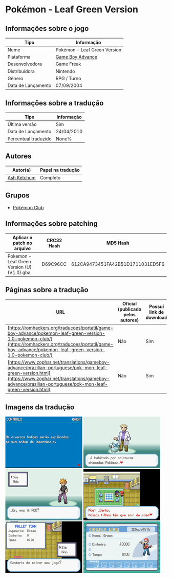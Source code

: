 # Pokémon - Leaf Green Version

## Informações sobre o jogo

| Tipo | Informação |
| ----------- | ----------- |
| Nome | Pokémon \- Leaf Green Version |
| Plataforma | [Game Boy Advance](../) |
| Desenvolvedora | Game Freak |
| Distribuidora | Nintendo |
| Gênero | RPG / Turno |
| Data de Lançamento | 07/09/2004 |

## Informações sobre a tradução

| Tipo | Informação |
| ----------- | ----------- |
| Última versão | Sim |
| Data de Lançamento | 24/04/2010 |
| Percentual traduzido | None% |

## Autores

| Autor(a) | Papel na tradução |
| ----------- | ----------- |
| [Ash Ketchum](../../../autores/ash-ketchum/) | Completo |

## Grupos

* [Pokémon Club](../../../grupos/pokemon-club/)

## Informações sobre patching

| Aplicar o patch no arquivo | CRC32 Hash | MD5 Hash |
| ----------- | ----------- | ----------- |
| Pokemon \- Leaf Green Version \(U\) \(V1\.0\)\.gba | D69C96CC | 612CA9473451FA42B51D1711031ED5F6 |

## Páginas sobre a tradução

| URL | Oficial (publicado pelos autores) | Possuí link de download |
| ----------- | ----------- | ----------- |
| [https://romhackers.org/traducoes/portatil/game-boy-advance/pokemon-leaf-green-version-1.0-pokemon-club/](https://romhackers.org/traducoes/portatil/game-boy-advance/pokemon-leaf-green-version-1.0-pokemon-club/) | Não | Sim |
| [https://www.zophar.net/translations/gameboy-advance/brazilian-portuguese/pok-mon-leaf-green-version.html](https://www.zophar.net/translations/gameboy-advance/brazilian-portuguese/pok-mon-leaf-green-version.html) | Não | Sim |

## Imagens da tradução

![Imagem de exemplo da tradução 1](1.png)
![Imagem de exemplo da tradução 2](2.png)
![Imagem de exemplo da tradução 3](3.png)
![Imagem de exemplo da tradução 4](4.png)
![Imagem de exemplo da tradução 5](5.png)
![Imagem de exemplo da tradução 6](6.png)